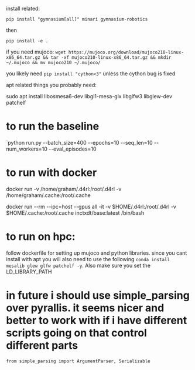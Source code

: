 install related:

`pip install "gymnasium[all]" minari gymnasium-robotics`

then

`pip install -e .`

if you need mujoco:
`wget https://mujoco.org/download/mujoco210-linux-x86_64.tar.gz && tar -xf mujoco210-linux-x86_64.tar.gz && mkdir ~/.mujoco && mv mujoco210 ~/.mujoco/`

you likely need `pip install "cython<3"` unless the cython bug is fixed


apt related things you probably need:

sudo apt install libosmesa6-dev libgl1-mesa-glx libglfw3 libglew-dev patchelf


# to run the baseline

`python run.py --batch_size=400 --epochs=10 --seq_len=10 --num_workers=10 --eval_episodes=10


# to run with docker

docker run -v /home/graham/.d4rl:/root/.d4rl -v /home/graham/.cache:/root/.cache

docker run --rm --ipc=host --gpus all -it -v $HOME/.d4rl:/root/.d4rl -v $HOME/.cache:/root/.cache inctxdt/base:latest /bin/bash


# to run on hpc:
follow dockerfile for setting up mujoco and python libraries. since you cant install with apt you will also need to use the following `conda install mesalib glew glfw patchelf -y`.  Also make sure you set the LD_LIBRARY_PATH


# in future i should use  simple_parsing over pyrallis.  it seems nicer and better to work with if i have different scripts going on that control different parts
`from simple_parsing import ArgumentParser, Serializable`
